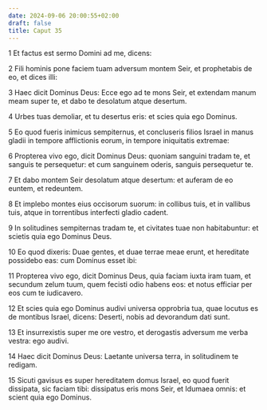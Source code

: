 ```yaml
---
date: 2024-09-06 20:00:55+02:00
draft: false
title: Caput 35
---
```





1 Et factus est sermo Domini ad me, dicens:

2 Fili hominis pone faciem tuam adversum montem Seir, et prophetabis de eo, et dices illi:

3 Haec dicit Dominus Deus: Ecce ego ad te mons Seir, et extendam manum meam super te, et dabo te desolatum atque desertum.

4 Urbes tuas demoliar, et tu desertus eris: et scies quia ego Dominus.

5 Eo quod fueris inimicus sempiternus, et concluseris filios Israel in manus gladii in tempore afflictionis eorum, in tempore iniquitatis extremae:

6 Propterea vivo ego, dicit Dominus Deus: quoniam sanguini tradam te, et sanguis te persequetur: et cum sanguinem oderis, sanguis persequetur te.

7 Et dabo montem Seir desolatum atque desertum: et auferam de eo euntem, et redeuntem.

8 Et implebo montes eius occisorum suorum: in collibus tuis, et in vallibus tuis, atque in torrentibus interfecti gladio cadent.

9 In solitudines sempiternas tradam te, et civitates tuae non habitabuntur: et scietis quia ego Dominus Deus.

10 Eo quod dixeris: Duae gentes, et duae terrae meae erunt, et hereditate possidebo eas: cum Dominus esset ibi:

11 Propterea vivo ego, dicit Dominus Deus, quia faciam iuxta iram tuam, et secundum zelum tuum, quem fecisti odio habens eos: et notus efficiar per eos cum te iudicavero.

12 Et scies quia ego Dominus audivi universa opprobria tua, quae locutus es de montibus Israel, dicens: Deserti, nobis ad devorandum dati sunt.

13 Et insurrexistis super me ore vestro, et derogastis adversum me verba vestra: ego audivi.

14 Haec dicit Dominus Deus: Laetante universa terra, in solitudinem te redigam.

15 Sicuti gavisus es super hereditatem domus Israel, eo quod fuerit dissipata, sic faciam tibi: dissipatus eris mons Seir, et Idumaea omnis: et scient quia ego Dominus.

